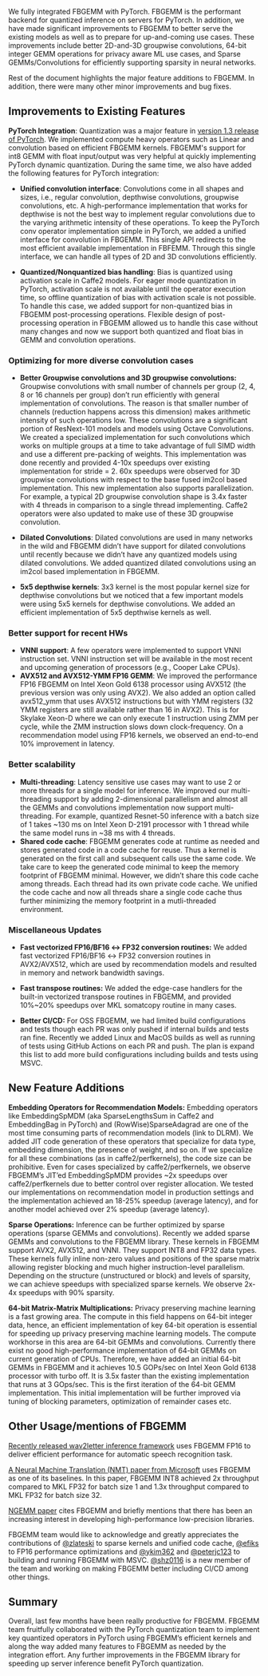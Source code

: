 We fully integrated FBGEMM with PyTorch. FBGEMM is the performant backend for quantized inference on servers for PyTorch. In addition, we have made significant improvements to FBGEMM to better serve the existing models as well as to prepare for up-and-coming use cases. These improvements include better 2D-and-3D groupwise convolutions, 64-bit integer GEMM operations for privacy aware ML use cases, and Sparse GEMMs/Convolutions for efficiently supporting sparsity in neural networks.  

Rest of the document highlights the major feature additions to FBGEMM. In addition, there were many other minor improvements and bug fixes.

## Improvements to Existing Features

**PyTorch Integration**: Quantization was a major feature in [version 1.3 release of PyTorch](https://github.com/pytorch/pytorch/releases/tag/v1.3.0). We implemented compute heavy operators such as Linear and convolution based on efficient FBGEMM kernels. FBGEMM's support for int8 GEMM with float input/output was very helpful at quickly implementing PyTorch dynamic quantization. During the same time, we also have added the following features for PyTorch integration:

* **Unified convolution interface**: Convolutions come in all shapes and sizes, i.e., regular convolution, depthwise convolutions, groupwise convolutions, etc. A high-performance implementation that works for depthwise is not the best way to implement regular convolutions due to the varying arithmetic intensity of these operations. To keep the PyTorch conv operator implementation simple in PyTorch, we added a unified interface for convolution in FBGEMM. This single API redirects to the most efficient available implementation in FBFEMM. Through this single interface, we can handle all types of 2D and 3D convolutions efficiently. 

* **Quantized/Nonquantized bias handling**: Bias is quantized using activation scale in Caffe2 models. For eager mode quantization in PyTorch, activation scale is not available until the operator execution time, so offline quantization of bias with activation scale is not possible. To handle this case, we added support for non-quantized bias in FBGEMM post-processing operations. Flexible design of post-processing operation in FBGEMM allowed us to handle this case without many changes and now we support both quantized and float bias in GEMM and convolution operations.


### Optimizing for more diverse convolution cases

* **Better Groupwise convolutions and 3D groupwise convolutions:** Groupwise convolutions with small number of channels per group (2, 4, 8 or 16 channels per group) don’t run efficiently with general implementation of convolutions. The reason is that smaller number of channels (reduction happens across this dimension) makes arithmetic intensity of such operations low. These convolutions are a significant portion of ResNext-101 models and models using Octave Convolutions. We created a specialized implementation for such convolutions which works on multiple groups at a time to take advantage of full SIMD width and use a different pre-packing of weights. This implementation was done recently and provided 4-10x speedups over existing implementation for stride = 2.   60x speedups were observed for 3D groupwise convolutions with respect to the base fused im2col based implementation. This new implementation also supports parallelization. For example, a typical 2D groupwise convolution shape is 3.4x faster with 4 threads in comparison to a single thread implementing. Caffe2 operators were also updated to make use of these 3D groupwise convolution. 

* **Dilated Convolutions**: Dilated convolutions are used in many networks in the wild and FBGEMM didn’t have support for dilated convolutions until recently because we didn’t have any quantized models using dilated convolutions. We added quantized dilated convolutions using an im2col based implementation in FBGEMM.
* **5x5 depthwise kernels**: 3x3 kernel is the most popular kernel size for depthwise convolutions but we noticed that a few important models were using 5x5 kernels for depthwise convolutions. We added an efficient implementation of 5x5 depthwise kernels as well.


### Better support for recent HWs

* **VNNI support**: A few operators were implemented to support VNNI instruction set. VNNI instruction set will be available in the most recent and upcoming generation of processors (e.g., Cooper Lake CPUs). 
* **AVX512 and AVX512-YMM FP16 GEMM**: We improved the performance FP16 FBGEMM on Intel Xeon Gold 6138 processor using AVX512 (the previous version was only using AVX2). We also added an option called avx512_ymm that uses AVX512 instructions but with YMM registers (32 YMM registers are still available rather than 16 in AVX2). This is for Skylake Xeon-D where we can only execute 1 instruction using ZMM per cycle, while the ZMM instruction slows down clock-frequency. On a recommendation model using FP16 kernels, we observed an end-to-end 10% improvement in latency.


### Better scalability

* **Multi-threading**: Latency sensitive use cases may want to use 2 or more threads for a single model for inference. We improved our multi-threading support by adding 2-dimensional parallelism and almost all the GEMMs and convolutions implementation now support multi-threading. For example, quantized Resnet-50 inference with a batch size of 1 takes ~130 ms on Intel Xeon D-2191 processor with 1 thread while the same model runs in ~38 ms with 4 threads.
* **Shared code cache**: FBGEMM generates code at runtime as needed and stores generated code in a code cache for reuse. Thus a kernel is generated on the first call and subsequent calls use the same code. We take care to keep the generated code minimal to keep the memory footprint of FBGEMM minimal. However, we didn’t share this code cache among threads. Each thread had its own private code cache. We unified the code cache and now all threads share a single code cache thus further minimizing the memory footprint in a mutli-threaded environment. 


### Miscellaneous Updates

* **Fast vectorized FP16/BF16 ↔ FP32 conversion routines:** We added fast vectorized FP16/BF16 ↔ FP32 conversion routines in AVX2/AVX512, which are used by recommendation models and resulted in memory and network bandwidth savings.

* **Fast transpose routines:** We added the edge-case handlers for the built-in vectorized transpose routines in FBGEMM, and provided 10%~20% speedups over MKL somatcopy routine in many cases.
* **Better CI/CD:** For OSS FBGEMM, we had limited build configurations and tests though each PR was only pushed if internal builds and tests ran fine. Recently we added Linux and MacOS builds as well as running of tests using GitHub Actions on each PR and push. The plan is expand this list to add more build configurations including builds and tests using MSVC. 

## New Feature Additions

**Embedding Operators for Recommendation Models:** Embedding operators like EmbeddingSpMDM (aka SparseLengthsSum in Caffe2 and EmbeddingBag in PyTorch) and (RowWise)SparseAdagrad are one of the most time consuming parts of recommendation models (link to DLRM). We added JIT code generation of these operators that specialize for data type, embedding dimension, the presence of weight, and so on. If we specialize for all these combinations (as in caffe2/perfkernels), the code size can be prohibitive. Even for cases specialized by caffe2/perfkernels, we observe FBGEMM’s JIT’ed EmbeddingSpMDM provides ~2x speedups over caffe2/perfkernels due to better control over register allocation. We tested our implementations on recommendation model in production settings and the implementation achieved an 18-25% speedup (average latency), and for another model achieved over 2% speedup (average latency).

**Sparse Operations:** Inference can be further optimized by sparse operations (sparse GEMMs and convolutions). Recently we added sparse GEMMs and convolutions to the FBGEMM library. These kernels in FBGEMM support AVX2, AVX512, and VNNI. They support INT8 and FP32 data types. These kernels fully inline non-zero values and positions of the sparse matrix allowing register blocking and much higher instruction-level parallelism. Depending on the structure (unstructured or block) and levels of sparsity, we can achieve speedups with specialized sparse kernels. We observe 2x-4x speedups with 90% sparsity.

**64-bit Matrix-Matrix Multiplications:** Privacy preserving machine learning is a fast growing area. The compute in this field happens on 64-bit integer data, hence, an efficient implementation of key 64-bit operation is essential for speeding up privacy preserving machine learning models. The compute workhorse in this area are 64-bit GEMMs and convolutions. Currently there exist no good high-performance implementation of 64-bit GEMMs on current generation of CPUs. Therefore, we have added an initial 64-bit GEMMs in FBGEMM and it achieves 10.5 GOPs/sec on  Intel Xeon Gold 6138 processor with turbo off. It is 3.5x faster than the existing implementation that runs at 3 GOps/sec. This is the first iteration of the 64-bit GEMM implementation. This initial implementation will be further improved via tuning of blocking parameters, optimization of remainder cases etc. 

## Other Usage/mentions of FBGEMM

[Recently released wav2letter inference framework](https://ai.facebook.com/blog/online-speech-recognition-with-wav2letteranywhere/) uses FBGEMM FP16 to deliver efficient performance for automatic speech recognition task. 

[A Neural Machine Translation (NMT) paper from Microsoft](https://www.microsoft.com/en-us/research/publication/from-research-to-production-and-back-ludicrously-fast-neural-machine-translation/) uses FBGEMM as one of its baselines. In this paper, FBGEMM INT8 achieved 2x throughput compared to MKL FP32 for batch size 1 and 1.3x throughput compared to MKL FP32 for batch size 32. 

[NGEMM paper](https://arxiv.org/pdf/1910.00178.pdf) cites FBGEMM and briefly mentions that there has been an increasing interest in developing high-performance low-precision libraries.

FBGEMM team would like to acknowledge and greatly appreciates the contributions of [@zlateski](https://github.com/zlateski) to sparse kernels and unified code cache, [@efiks](https://github.com/efiks) to FP16 performance optimizations and [@ykim362](https://github.com/ykim362) and [@peterjc123](https://github.com/peterjc123) to building and running FBGEMM with MSVC. [@shz0116](https://github.com/shz0116) is a new member of the team and working on making FBGEMM better including CI/CD among other things. 

## Summary

Overall, last few months have been really productive for FBGEMM. FBGEMM team fruitfully collaborated with the PyTorch quantization team to implement key quantized operators in PyTorch using FBGEMM’s efficient kernels and along the way added many features to FBGEMM as needed by the integration effort. Any further improvements in the FBGEMM library for speeding up server inference benefit PyTorch quantization. 